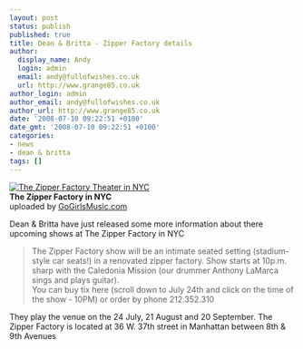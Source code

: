 ```yaml
---
layout: post
status: publish
published: true
title: Dean & Britta - Zipper Factory details
author:
  display_name: Andy
  login: admin
  email: andy@fullofwishes.co.uk
  url: http://www.grange85.co.uk
author_login: admin
author_email: andy@fullofwishes.co.uk
author_url: http://www.grange85.co.uk
date: '2008-07-10 09:22:51 +0100'
date_gmt: '2008-07-10 09:22:51 +0100'
categories:
- news
- dean & britta
tags: []
---
```

<div class="imagebox-a"><a href="http://www.flickr.com/photos/gogirlsmusic/2571517696/" title="Photo Sharing"><img src="http://farm4.static.flickr.com/3148/2571517696_aa74bef2f1_m.jpg" alt="The Zipper Factory Theater in NYC" /></a><br/><strong>The Zipper Factory in NYC</strong><br/>uploaded by <a href="http://www.flickr.com/people/gogirlsmusic/">GoGirlsMusic.com</a></div>
<p>Dean & Britta have just released some more information about there upcoming shows at The Zipper Factory in NYC</p>
<blockquote><p>The Zipper Factory show will be an intimate seated setting (stadium-style car seats!) in a renovated zipper factory. Show starts at 10p.m. sharp with the Caledonia Mission (our drummer Anthony LaMarca sings and plays guitar).<br />
You can buy tix here (scroll down to July 24th and click on the time of the show - 10PM)    or order by phone 212.352.310</p></blockquote>
<p>They play the venue on the 24 July, 21 August and 20 September. The Zipper Factory is located at 36 W. 37th street in Manhattan between 8th & 9th Avenues</p>
<p><br clear="right"/></p>
